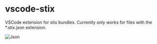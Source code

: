 # vscode-stix
VSCode extension for stix bundles. Currently only works for files with the \*.stix.json extension.

<p><img src="https://github.com/BlueGGuy/vscode-stix/raw/master/assets/stix.gif" alt="Json"/></p>
